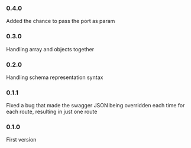 ### 0.4.0

Added the chance to pass the port as param

### 0.3.0

Handling array and objects together

### 0.2.0

Handling schema representation syntax

### 0.1.1

Fixed a bug that made the swagger JSON being overridden each time for each route, resulting in just one route

### 0.1.0

First version
